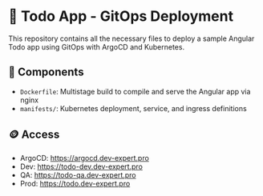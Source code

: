 # 📝 Todo App - GitOps Deployment

This repository contains all the necessary files to deploy a sample Angular Todo app using GitOps with ArgoCD and Kubernetes.

## 🚀 Components

- `Dockerfile`: Multistage build to compile and serve the Angular app via nginx
- `manifests/`: Kubernetes deployment, service, and ingress definitions

## 🪙 Access

 - ArgoCD: https://argocd.dev-expert.pro
 - Dev: https://todo-dev.dev-expert.pro
 - QA: https://todo-qa.dev-expert.pro
 - Prod: https://todo.dev-expert.pro
